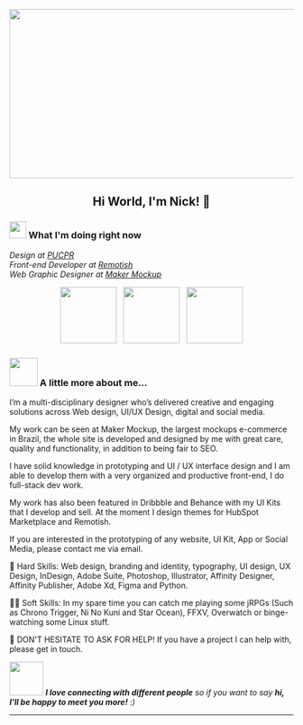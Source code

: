 <p align='center'>
<img src="https://media-exp1.licdn.com/dms/image/C4D16AQHKCEyHLSBfqg/profile-displaybackgroundimage-shrink_200_800/0?e=1609372800&v=beta&t=VmmQscemJOkUaT5ep1FvEM9S0FhTE91cqvV8Hrvw7Gs" width="1000" height="300" align='center'>
</p>

<h2 align='center'> Hi World, I'm Nick!  🕺 </h2>

### <img src="https://media.giphy.com/media/WUlplcMpOCEmTGBtBW/giphy.gif" width="30"> What I'm doing right now</img>
<p><em>Design at <a href="https://www.pucpr.br/">PUCPR</a><img></br>Front-end Developer at <a href="https://www.remotish.agency/">Remotish</a><img></a><img></br>Web Graphic Designer at <a href="https://makermockup.com/">Maker Mockup</a><img>
</em></p>

<p align='center'>
<a href="https://dribbble.com/nicolasmendes"><img src="https://www.flaticon.com/svg/static/icons/svg/733/733544.svg" width="100" height="100"></a>&nbsp;&nbsp;
<a href="https://www.behance.net/nicolasmendes"><img width="100" height="100"" src="https://www.flaticon.com/svg/static/icons/svg/145/145799.svg"></a>&nbsp;&nbsp;
<a href="https://www.linkedin.com/in/nicolas-m-b3b65613a/"><img width="100" height="100" src="https://www.flaticon.com/svg/static/icons/svg/145/145807.svg"></a>
</p>


### <img src="https://media.giphy.com/media/VgCDAzcKvsR6OM0uWg/giphy.gif" width="50"> A little more about me...  

I’m a multi-disciplinary designer who’s delivered creative and engaging solutions across Web design, UI/UX Design, digital and social media.

My work can be seen at Maker Mockup, the largest mockups e-commerce in Brazil, the whole site is developed and designed by me with great care, quality and functionality, in addition to being fair to SEO.

I have solid knowledge in prototyping and UI / UX interface design and I am able to develop them with a very organized and productive front-end, I do full-stack dev work.

My work has also been featured in Dribbble and Behance with my UI Kits that I develop and sell. At the moment I design themes for HubSpot Marketplace and Remotish.

If you are interested in the prototyping of any website, UI Kit, App or Social Media, please contact me via email.

🦾 Hard Skills: Web design, branding and identity, typography, UI design, UX Design, InDesign, Adobe Suite, Photoshop, Illustrator, Affinity Designer, Affinity Publisher, Adobe Xd, Figma and Python.

🧝‍♂️ Soft Skills: In my spare time you can catch me playing some jRPGs (Such as Chrono Trigger, Ni No Kuni and Star Ocean), FFXV, Overwatch or binge-watching some Linux stuff.

👋 DON'T HESITATE TO ASK FOR HELP! If you have a project I can help with, please get in touch.


<img src="https://media.giphy.com/media/LnQjpWaON8nhr21vNW/giphy.gif" width="60"> <em><b>I love connecting with different people</b> so if you want to say <b>hi, I'll be happy to meet you more!</b> :)</em>

---
